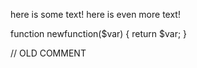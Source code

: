 here is some text!
here is even more text!

function newfunction($var) {
	return $var;
}

// OLD COMMENT
